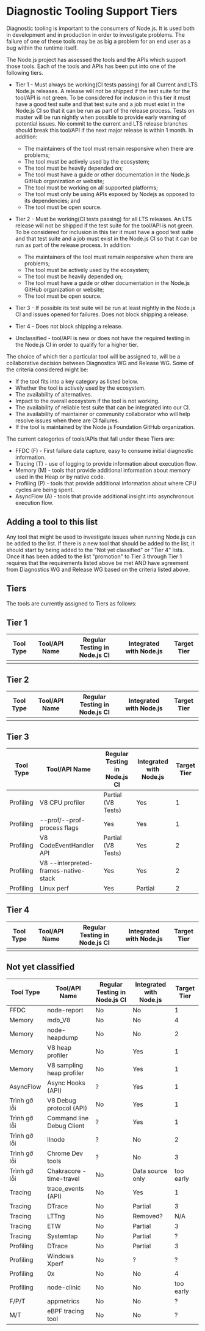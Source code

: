 # Diagnostic Tooling Support Tiers

Diagnostic tooling is important to the consumers of Node.js. It is used both in development and in production in order to investigate problems.  The failure of one of these tools may be as big a problem for an end user as a bug within the runtime itself.

The Node.js project has assessed the tools and the APIs which support those tools. Each of the tools and APIs has been put into one of the following tiers.

* Tier 1 - Must always be working(CI tests passing) for all Current and LTS Node.js releases. A release will not be shipped if the test suite for the tool/API is not green. To be considered for inclusion in this tier it must have a good test suite and that test suite and a job must exist in the Node.js CI so that it can be run as part of the release process.  Tests on master will be run nightly when possible to provide early warning of potential issues.  No commit to the current and LTS release branches should break this tool/API if the next major release is within 1 month. In addition:
    * The maintainers of the tool must remain responsive when there are problems;
    * The tool must be actively used by the ecosystem;
    * The tool must be heavily depended on;
    * The tool must have a guide or other documentation in the Node.js GitHub organization or website;
    * The tool must be working on all supported platforms;
    * The tool must only be using APIs exposed by Nodejs as opposed to its dependencies; and
    * The tool must be open source.

* Tier 2 - Must be working(CI tests passing) for all LTS releases. An LTS release will not be shipped if the test suite for the tool/API is not green. To be considered for inclusion in this tier it must have a good test suite and that test suite and a job must exist in the Node.js CI so that it can be run as part of the release process. In addition:
    * The maintainers of the tool must remain responsive when there are problems;
    * The tool must be actively used by the ecosystem;
    * The tool must be heavily depended on;
    * The tool must have a guide or other documentation in the Node.js GitHub organization or website;
    * The tool must be open source.

 * Tier 3 - If possible its test suite will be run at least nightly in the Node.js CI and issues opened for failures.  Does not block shipping a release.

 * Tier 4 - Does not block shipping a release.

 * Unclassified - tool/API is new or does not have the required testing in the Node.js CI in order to qualify for a higher tier.

The choice of which tier a particular tool will be assigned to, will be a collaborative decision between Diagnostics WG and Release WG. Some of the criteria considered might be:

* If the tool fits into a key category as listed below.
* Whether the tool is actively used by the ecosystem.
* The availability of alternatives.
* Impact to the overall ecosystem if the tool is not working.
* The availability of reliable test suite that can be integrated into our CI.
* The availability of maintainer or community collaborator who will help resolve issues when there are CI failures.
* If the tool is maintained by the Node.js Foundation GitHub organization.

The current categories of tools/APIs that fall under these Tiers are:

* FFDC (F) - First failure data capture, easy to consume initial diagnostic information.
* Tracing (T) - use of logging to provide information about execution flow.
* Memory (M) - tools that provide additional information about memory used in the Heap or by native code.
* Profiling (P) - tools that provide additional information about where CPU cycles are being spent.
* AsyncFlow (A) - tools that provide additional insight into asynchronous execution flow.

## Adding a tool to this list

Any tool that might be used to investigate issues when running Node.js can be added to the list. If there is a new tool that should be added to the list, it should start by being added to the "Not yet classified" or "Tier 4" lists. Once it has been added to the list "promotion" to Tier 3 through Tier 1 requires that the requirements listed above be met AND have agreement from Diagnostics WG and Release WG based on the criteria listed above.

## Tiers

The tools are currently assigned to Tiers as follows:

## Tier 1

 | Tool Type | Tool/API Name | Regular Testing in Node.js CI | Integrated with Node.js | Target Tier |
 | --------- | ------------- | ----------------------------- | ----------------------- | ----------- |
 |           |               |                               |                         |             |

## Tier 2

 | Tool Type | Tool/API Name | Regular Testing in Node.js CI | Integrated with Node.js | Target Tier |
 | --------- | ------------- | ----------------------------- | ----------------------- | ----------- |
 |           |               |                               |                         |             |


## Tier 3

 | Tool Type | Tool/API Name                        | Regular Testing in Node.js CI | Integrated with Node.js | Target Tier |
 | --------- | ------------------------------------ | ----------------------------- | ----------------------- | ----------- |
 | Profiling | V8 CPU profiler                      | Partial (V8 Tests)            | Yes                     | 1           |
 | Profiling | --prof/--prof-process flags          | Yes                           | Yes                     | 1           |
 | Profiling | V8 CodeEventHandler API              | Partial (V8 Tests)            | Yes                     | 2           |
 | Profiling | V8 --interpreted-frames-native-stack | Yes                           | Yes                     | 2           |
 | Profiling | Linux perf                           | Yes                           | Partial                 | 2           |

## Tier 4

 | Tool Type | Tool/API Name | Regular Testing in Node.js CI | Integrated with Node.js | Target Tier |
 | --------- | ------------- | ----------------------------- | ----------------------- | ----------- |
 |           |               |                               |                         |             |

## Not yet classified

 | Tool Type    | Tool/API Name             | Regular Testing in Node.js CI | Integrated with Node.js | Target Tier |
 | ------------ | ------------------------- | ----------------------------- | ----------------------- | ----------- |
 | FFDC         | node-report               | No                            | No                      | 1           |
 | Memory       | mdb_V8                    | No                            | No                      | 4           |
 | Memory       | node-heapdump             | No                            | No                      | 2           |
 | Memory       | V8 heap profiler          | No                            | Yes                     | 1           |
 | Memory       | V8 sampling heap profiler | No                            | Yes                     | 1           |
 | AsyncFlow    | Async Hooks (API)         | ?                             | Yes                     | 1           |
 | Trình gỡ lỗi | V8 Debug protocol (API)   | No                            | Yes                     | 1           |
 | Trình gỡ lỗi | Command line Debug Client | ?                             | Yes                     | 1           |
 | Trình gỡ lỗi | llnode                    | ?                             | No                      | 2           |
 | Trình gỡ lỗi | Chrome Dev tools          | ?                             | No                      | 3           |
 | Trình gỡ lỗi | Chakracore - time-travel  | No                            | Data source only        | too early   |
 | Tracing      | trace_events (API)        | No                            | Yes                     | 1           |
 | Tracing      | DTrace                    | No                            | Partial                 | 3           |
 | Tracing      | LTTng                     | No                            | Removed?                | N/A         |
 | Tracing      | ETW                       | No                            | Partial                 | 3           |
 | Tracing      | Systemtap                 | No                            | Partial                 | ?           |
 | Profiling    | DTrace                    | No                            | Partial                 | 3           |
 | Profiling    | Windows Xperf             | No                            | ?                       | ?           |
 | Profiling    | 0x                        | No                            | No                      | 4           |
 | Profiling    | node-clinic               | No                            | No                      | too early   |
 | F/P/T        | appmetrics                | No                            | No                      | ?           |
 | M/T          | eBPF tracing tool         | No                            | No                      | ?           |
